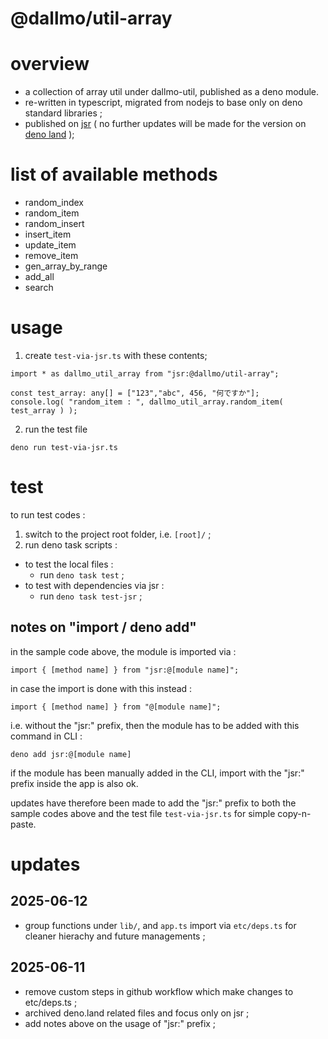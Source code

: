 # @dallmo/util-array

# overview

- a collection of array util under dallmo-util, published as a deno module.
- re-written in typescript, migrated from nodejs to base only on deno standard libraries ; 
- published on [jsr][link-2] ( no further updates will be made for the version on [deno land][link-1] ); 


# list of available methods

- random_index
- random_item
- random_insert
- insert_item
- update_item
- remove_item
- gen_array_by_range
- add_all
- search


# usage

1. create `test-via-jsr.ts` with these contents; 

```
import * as dallmo_util_array from "jsr:@dallmo/util-array";

const test_array: any[] = ["123","abc", 456, "何ですか"];
console.log( "random_item : ", dallmo_util_array.random_item( test_array ) );

```

2. run the test file
```
deno run test-via-jsr.ts
```


# test
to run test codes : 

1. switch to the project root folder, i.e. `[root]/` ;
2. run deno task scripts :
- to test the local files : 
  - run `deno task test` ;
- to test with dependencies via jsr : 
  - run `deno task test-jsr` ; 


## notes on "import / deno add"
in the sample code above, the module is imported via :
```
import { [method name] } from "jsr:@[module name]";
```

in case the import is done with this instead : 
```
import { [method name] } from "@[module name]";
```

i.e. without the "jsr:" prefix, then the module has to be added with this command in CLI :
```
deno add jsr:@[module name]
```

if the module has been manually added in the CLI, import with the "jsr:" prefix inside the app is also ok.

updates have therefore been made to add the "jsr:" prefix to both the sample codes above and the test file `test-via-jsr.ts` for simple copy-n-paste.


[comments]: -----------------------------------
[link-1]: https://deno.land/x/dallmo_util_array
[link-2]: https://jsr.io/@dallmo/util-array


# updates
## 2025-06-12
- group functions under `lib/`, and `app.ts` import via `etc/deps.ts` for cleaner hierachy and future managements ;

## 2025-06-11
- remove custom steps in github workflow which make changes to etc/deps.ts ;
- archived deno.land related files and focus only on jsr ; 
- add notes above on the usage of "jsr:" prefix ; 

